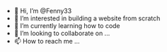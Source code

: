 - 👋 Hi, I’m @Fenny33
- 👀 I’m interested in building a website from scratch
- 🌱 I’m currently learning how to code
- 💞️ I’m looking to collaborate on ...
- 📫 How to reach me ...

<!---
Fenny33/Fenny33 is a ✨ special ✨ repository because its `README.md` (this file) appears on your GitHub profile.
You can click the Preview link to take a look at your changes.
--->
